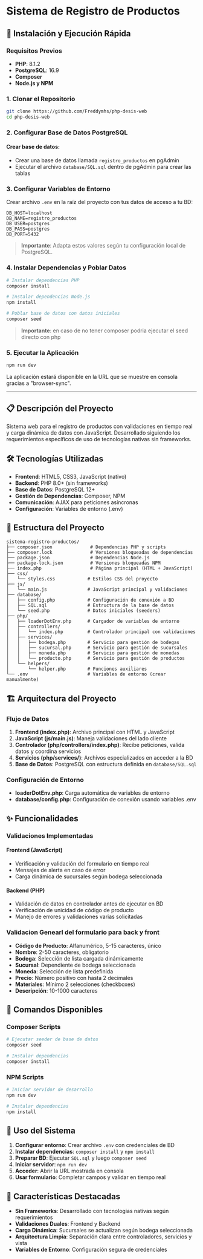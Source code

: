 # Sistema de Registro de Productos

## 🚀 Instalación y Ejecución Rápida

### Requisitos Previos
- **PHP**: 8.1.2
- **PostgreSQL**: 16.9
- **Composer**
- **Node.js y NPM**

### 1. Clonar el Repositorio
```bash
git clone https://github.com/Freddymhs/php-desis-web
cd php-desis-web
```

### 2. Configurar Base de Datos PostgreSQL

#### Crear base de datos:
- Crear una base de datos llamada `registro_productos` en pgAdmin
- Ejecutar el archivo `database/SQL.sql` dentro de pgAdmin para crear las tablas

### 3. Configurar Variables de Entorno

Crear archivo `.env` en la raíz del proyecto con tus datos de acceso a tu BD:

```env
DB_HOST=localhost
DB_NAME=registro_productos
DB_USER=postgres
DB_PASS=postgres
DB_PORT=5432
```

> **Importante**: Adapta estos valores según tu configuración local de PostgreSQL.

### 4. Instalar Dependencias y Poblar Datos

```bash
# Instalar dependencias PHP
composer install

# Instalar dependencias Node.js
npm install

# Poblar base de datos con datos iniciales
composer seed

```
> **Importante**: en caso de no tener composer podria ejecutar el seed directo con php

### 5. Ejecutar la Aplicación

```bash
npm run dev
```

La aplicación estará disponible en la URL que se muestre en consola gracias a "browser-sync".

---

## 📋 Descripción del Proyecto

Sistema web para el registro de productos con validaciones en tiempo real y carga dinámica de datos con JavaScript. Desarrollado siguiendo los requerimientos específicos de uso de tecnologías nativas sin frameworks.

## 🛠️ Tecnologías Utilizadas

- **Frontend**: HTML5, CSS3, JavaScript (nativo)
- **Backend**: PHP 8.0+ (sin frameworks)
- **Base de Datos**: PostgreSQL 12+
- **Gestión de Dependencias**: Composer, NPM
- **Comunicación**: AJAX para peticiones asíncronas
- **Configuración**: Variables de entorno (.env)

## 📁 Estructura del Proyecto

```
sistema-registro-productos/
├── composer.json              # Dependencias PHP y scripts
├── composer.lock              # Versiones bloqueadas de dependencias
├── package.json               # Dependencias Node.js
├── package-lock.json          # Versiones bloqueadas NPM
├── index.php                  # Página principal (HTML + JavaScript)
├── css/
│   └── styles.css            # Estilos CSS del proyecto
├── js/
│   └── main.js               # JavaScript principal y validaciones
├── database/
│   ├── config.php            # Configuración de conexión a BD
│   ├── SQL.sql               # Estructura de la base de datos
│   └── seed.php              # Datos iniciales (seeders)
├── php/
│   ├── loaderDotEnv.php      # Cargador de variables de entorno
│   ├── controllers/
│   │   └── index.php         # Controlador principal con validaciones
│   ├── services/
│   │   ├── bodega.php        # Servicio para gestión de bodegas
│   │   ├── sucursal.php      # Servicio para gestión de sucursales
│   │   ├── moneda.php        # Servicio para gestión de monedas
│   │   └── producto.php      # Servicio para gestión de productos
│   └── helpers/
│       └── helper.php        # Funciones auxiliares
└── .env                      # Variables de entorno (crear manualmente)
```

## 🏗️ Arquitectura del Proyecto

### Flujo de Datos
1. **Frontend (index.php)**: Archivo principal con HTML y JavaScript
2. **JavaScript (js/main.js)**: Maneja validaciones del lado cliente
3. **Controlador (php/controllers/index.php)**: Recibe peticiones, valida datos y coordina servicios
4. **Servicios (php/services/)**: Archivos especializados en acceder a la BD
5. **Base de Datos**: PostgreSQL con estructura definida en `database/SQL.sql`

### Configuración de Entorno
- **loaderDotEnv.php**: Carga automática de variables de entorno
- **database/config.php**: Configuración de conexión usando variables .env

## ✨ Funcionalidades

### Validaciones Implementadas

#### Frontend (JavaScript)
- Verificación y validación del formulario en tiempo real
- Mensajes de alerta en caso de error
- Carga dinámica de sucursales según bodega seleccionada

#### Backend (PHP)
- Validación de datos en controlador antes de ejecutar en BD
- Verificación de unicidad de código de producto
- Manejo de errores y validaciones varias solicitadas

### Validacion Genearl del formulario para back y front
- **Código de Producto**: Alfanumérico, 5-15 caracteres, único
- **Nombre**: 2-50 caracteres, obligatorio
- **Bodega**: Selección de lista cargada dinámicamente
- **Sucursal**: Dependiente de bodega seleccionada
- **Moneda**: Selección de lista predefinida
- **Precio**: Número positivo con hasta 2 decimales
- **Materiales**: Mínimo 2 selecciones (checkboxes)
- **Descripción**: 10-1000 caracteres

## 🔧 Comandos Disponibles

### Composer Scripts
```bash
# Ejecutar seeder de base de datos
composer seed

# Instalar dependencias
composer install
```

### NPM Scripts
```bash
# Iniciar servidor de desarrollo
npm run dev

# Instalar dependencias
npm install
```

## 📖 Uso del Sistema

1. **Configurar entorno**: Crear archivo `.env` con credenciales de BD
2. **Instalar dependencias**: `composer install` y `npm install`
3. **Preparar BD**: Ejecutar `SQL.sql` y luego `composer seed`
4. **Iniciar servidor**: `npm run dev`
5. **Acceder**: Abrir la URL mostrada en consola
6. **Usar formulario**: Completar campos y validar en tiempo real

## 🎯 Características Destacadas

- **Sin Frameworks**: Desarrollado con tecnologias nativas según requerimientos
- **Validaciones Duales**: Frontend y Backend
- **Carga Dinámica**: Sucursales se actualizan según bodega seleccionada
- **Arquitectura Limpia**: Separación clara entre controladores, servicios y vista
- **Variables de Entorno**: Configuración segura de credenciales

